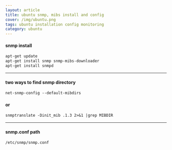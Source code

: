 ```yaml
---
layout: article
title: ubuntu snmp, mibs install and config
cover: /img/ubuntu.png
tags: ubuntu installation config monitoring
category: ubuntu
---
```


#### snmp install

```markdown
apt-get update
apt-get install snmp snmp-mibs-downloader
apt-get install snmpd
```

* * *

#### two ways to find snmp directory

```markdown
net-snmp-config --default-mibdirs
```

#### or

```markdown
snmptranslate -Dinit_mib .1.3 2>&1 |grep MIBDIR
```

* * *

#### snmp.conf path

```markdown
/etc/snmp/snmp.conf
```
